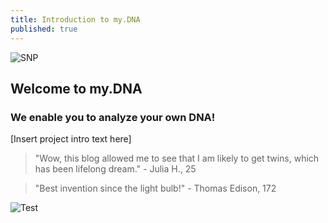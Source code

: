 ```yaml
---
title: Introduction to my.DNA
published: true
---
```

![SNP](/emerald/img/snp.png)

## Welcome to my.DNA

###  We enable you to analyze your own DNA!




[Insert project intro text here]




> "Wow, this blog allowed me to see that I am likely to get twins, which has been lifelong dream." - Julia H., 25

> "Best invention since the light bulb!" - Thomas Edison, 172


![Test](/emerald/img/img-test.png "Test")
